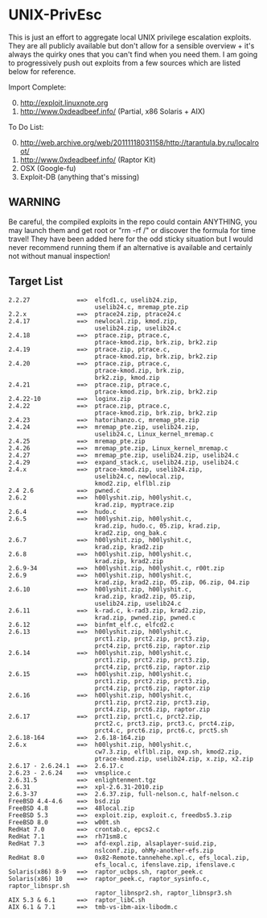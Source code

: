 UNIX-PrivEsc
============

This is just an effort to aggregate local UNIX privilege escalation exploits. They are all publicly available but don't allow for a sensible overview + it's always the quirky ones that you can't find when you need them. I am going to progressively push out exploits from a few sources which are listed below for reference. 

Import Complete:

0. http://exploit.linuxnote.org
0. http://www.0xdeadbeef.info/ (Partial, x86 Solaris + AIX)

To Do List:

0. http://web.archive.org/web/20111118031158/http://tarantula.by.ru/localroot/
0. http://www.0xdeadbeef.info/ (Raptor Kit)
0. OSX (Google-fu)
0. Exploit-DB (anything that's missing)

WARNING
-------

Be careful, the compiled exploits in the repo could contain ANYTHING, you may launch them and get root or "rm -rf /" or discover the formula for time travel! They have been added here for the odd sticky situation but I would never recommend running them if an alternative is available and certainly not without manual inspection!

Target List
-----------

```
2.2.27             ==>  elfcd1.c, uselib24.zip,
                        uselib24.c, mremap_pte.zip
2.2.x              ==>  ptrace24.zip, ptrace24.c
2.4.17             ==>  newlocal.zip, kmod.zip,
                        uselib24.zip, uselib24.c
2.4.18             ==>  ptrace.zip, ptrace.c,
                        ptrace-kmod.zip, brk.zip, brk2.zip
2.4.19             ==>  ptrace.zip, ptrace.c,
                        ptrace-kmod.zip, brk.zip, brk2.zip
2.4.20             ==>  ptrace.zip, ptrace.c,
                        ptrace-kmod.zip, brk.zip,
                        brk2.zip, kmod.zip
2.4.21             ==>  ptrace.zip, ptrace.c,
                        ptrace-kmod.zip, brk.zip, brk2.zip
2.4.22-10          ==>  loginx.zip
2.4.22             ==>  ptrace.zip, ptrace.c,
                        ptrace-kmod.zip, brk.zip, brk2.zip
2.4.23             ==>  hatorihanzo.c, mremap_pte.zip
2.4.24             ==>  mremap_pte.zip, uselib24.zip,
                        uselib24.c, Linux_kernel_mremap.c
2.4.25             ==>  mremap_pte.zip
2.4.26             ==>  mremap_pte.zip, Linux_kernel_mremap.c
2.4.27             ==>  mremap_pte.zip, uselib24.zip, uselib24.c
2.4.29             ==>  expand_stack.c, uselib24.zip, uselib24.c
2.4.x              ==>  ptrace-kmod.zip, uselib24.zip,
                        uselib24.c, newlocal.zip,
                        kmod2.zip, elflbl.zip
2.4 2.6            ==>  pwned.c
2.6.2              ==>  h00lyshit.zip, h00lyshit.c,
                        krad.zip, myptrace.zip
2.6.4              ==>  hudo.c
2.6.5              ==>  h00lyshit.zip, h00lyshit.c,
                        krad.zip, hudo.c, 05.zip, krad.zip,
                        krad2.zip, ong_bak.c
2.6.7              ==>  h00lyshit.zip, h00lyshit.c,
                        krad.zip, krad2.zip
2.6.8              ==>  h00lyshit.zip, h00lyshit.c,
                        krad.zip, krad2.zip
2.6.9-34           ==>  h00lyshit.zip, h00lyshit.c, r00t.zip
2.6.9              ==>  h00lyshit.zip, h00lyshit.c,
                        krad.zip, krad2.zip, 05.zip, 06.zip, 04.zip
2.6.10             ==>  h00lyshit.zip, h00lyshit.c,
                        krad.zip, krad2.zip, 05.zip,
                        uselib24.zip, uselib24.c
2.6.11             ==>  k-rad.c, k-rad3.zip, krad2.zip,
                        krad.zip, pwned.zip, pwned.c
2.6.12             ==>  binfmt_elf.c, elfcd2.c
2.6.13             ==>  h00lyshit.zip, h00lyshit.c,
                        prct1.zip, prct2.zip, prct3.zip,
                        prct4.zip, prct6.zip, raptor.zip
2.6.14             ==>  h00lyshit.zip, h00lyshit.c,
                        prct1.zip, prct2.zip, prct3.zip,
                        prct4.zip, prct6.zip, raptor.zip
2.6.15             ==>  h00lyshit.zip, h00lyshit.c,
                        prct1.zip, prct2.zip, prct3.zip,
                        prct4.zip, prct6.zip, raptor.zip
2.6.16             ==>  h00lyshit.zip, h00lyshit.c,
                        prct1.zip, prct2.zip, prct3.zip,
                        prct4.zip, prct6.zip, raptor.zip
2.6.17             ==>  prct1.zip, prct1.c, prct2.zip,
                        prct2.c, prct3.zip, prct3.c, prct4.zip,
                        prct4.c, prct6.zip, prct6.c, prct5.sh
2.6.18-164         ==>  2.6.18-164.zip
2.6.x              ==>  h00lyshit.zip, h00lyshit.c,
                        cw7.3.zip, elflbl.zip, exp.sh, kmod2.zip,
                        ptrace-kmod.zip, uselib24.zip, x.zip, x2.zip
2.6.17 - 2.6.24.1  ==>  2.6.17.c
2.6.23 - 2.6.24    ==>  vmsplice.c
2.6.31.5           ==>  enlightenment.tgz
2.6.31             ==>  xpl-2.6.31-2010.zip
2.6.3-37           ==>  2.6.37.zip, full-nelson.c, half-nelson.c
FreeBSD 4.4-4.6    ==>  bsd.zip
FreeBSD 4.8        ==>  48local.zip
FreeBSD 5.3        ==>  exploit.zip, exploit.c, freedbs5.3.zip
FreeBSD 8.0        ==>  w00t.sh
RedHat 7.0         ==>  crontab.c, epcs2.c
RedHat 7.1         ==>  rh71sm8.c
RedHat 7.3         ==>  afd-expl.zip, alsaplayer-suid.zip,
                        nslconf.zip, ohMy-another-efs.zip
RedHat 8.0         ==>  0x82-Remote.tannehehe.xpl.c, efs_local.zip,
                        efs_local.c, ifenslave.zip, ifenslave.c
Solaris(x86) 8-9   ==>  raptor_ucbps.sh, raptor_peek.c
Solaris(x86) 10    ==>  raptor_peek.c, raptor_sysinfo.c, raptor_libnspr.sh
                        raptor_libnspr2.sh, raptor_libnspr3.sh
AIX 5.3 & 6.1      ==>  raptor_libC.sh
AIX 6.1 & 7.1      ==>  tmb-vs-ibm-aix-libodm.c
```